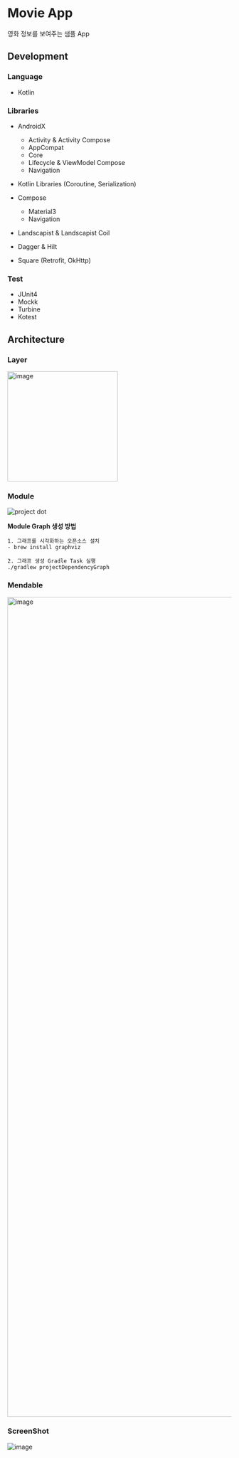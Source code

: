 
# Movie App

영화 정보를 보여주는 샘플 App

## Development

### Language

- Kotlin

### Libraries

- AndroidX
  - Activity & Activity Compose
  - AppCompat
  - Core
  - Lifecycle & ViewModel Compose
  - Navigation

- Kotlin Libraries (Coroutine, Serialization)
- Compose
  - Material3
  - Navigation

- Landscapist & Landscapist Coil
- Dagger & Hilt
- Square (Retrofit, OkHttp)

### Test

- JUnit4
- Mockk
- Turbine
- Kotest

## Architecture

### Layer

<img width="248" alt="image" src="https://github.com/junghoon-luckyhuni/movie/assets/35446333/2681056c-d7e4-4b6a-880f-854f6ed80425">


### Module

![project dot](https://github.com/junghoon-luckyhuni/movie/assets/35446333/7f1375b1-ab07-40fc-9f6e-98f74b718ce5)

**Module Graph 생성 방법**

```
1. 그래프를 시각화하는 오픈소스 설치
- brew install graphviz

2. 그래프 생성 Gradle Task 실행
./gradlew projectDependencyGraph
```

### Mendable

<img width="1844" alt="image" src="https://github.com/junghoon-luckyhuni/movie/assets/35446333/1851ee4a-b72c-452d-a64d-6685c9ffc9da">

### ScreenShot

<img alt="image" src="https://github.com/junghoon-luckyhuni/movie/assets/35446333/533ad1a8-9841-4c0d-9173-151c2a73d7d7">
